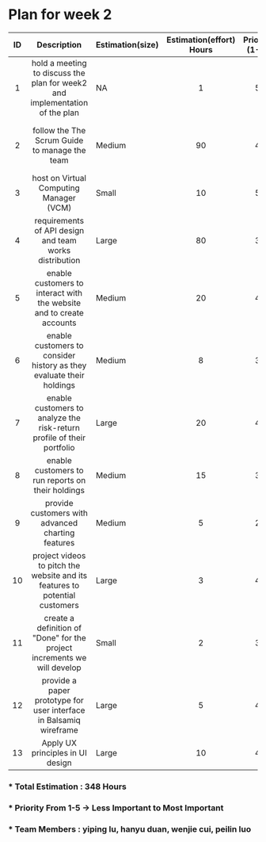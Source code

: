 # Plan for week 2

| ID |                         Description                          | Estimation(size) | Estimation(effort) Hours | Priority (1-5) |                   Developer                   |
| :---------: | :----------------------------------------------------------: | ---------------- | :----------------------: | :------------: | :-------------------------------------------: |
|      1      | hold a meeting to discuss the plan for week2 and implementation of the plan | NA            |            1            |       5        |    yiping lu, hanyu duan, wenjie cui, peilin, luo  |
|      2      |        follow the The Scrum Guide to manage the team         | Medium           |            90            |       4        | yiping lu, hanyu duan, wenjie cui, peilin luo |
|      3      |           host on Virtual Computing Manager (VCM)            | Small            |            10            |       5        |                  peilin luo                   |
|      4      |    requirements of API design and team works distribution    | Large            |            80            |       3        |            hanyu duan, wenjie cui             |
|      5      | enable customers to interact with the website and to create accounts | Medium           |            20            |       4        |             yiping lu, hanyu duan             |
|      6      | enable customers to consider history as they evaluate their holdings | Medium           |            8             |       3        |             peilin luo, yiping lu             |
|      7      | enable customers to analyze the risk-return profile of their portfolio | Large            |            20            |       4        |            hanyu duan, wenjie cui             |
|      8      |      enable customers to run reports on their holdings       | Medium           |            15            |       3        |            wenjie cui, peilin luo             |
|      9      |      provide customers with advanced charting features       | Medium           |            5             |       2        |             wenjie cui, yiping lu             |
|     10      | project videos to pitch the website and its features to potential customers | Large            |            3             |       4        | yiping lu, hanyu duan, wenjie cui, peilin luo |
|     11      | create a definition of "Done" for the project increments we will develop | Small            |            2             |       3        | yiping lu, hanyu duan, wenjie cui, peilin luo |
|     12      | provide a paper prototype for user interface in Balsamiq wireframe | Large            |            5             |       4        |             peilin luo, yiping lu             |
|     13      |               Apply UX principles in UI design               | Large            |            10            |       4        |             yiping lu, hanyu duan             |

### * Total Estimation : 348 Hours

### * Priority From 1-5  -> Less Important to Most Important

### * Team Members : yiping lu, hanyu duan, wenjie cui, peilin luo